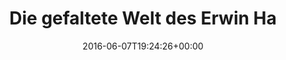 ---
retweeted: false
source: <a href="http://twitter.com/download/android" rel="nofollow">Twitter for Android</a>
entities:
  hashtags: []
  symbols: []
  user_mentions: []
  urls:
  - url: https://t.co/C0XhKfEDps
    expanded_url: http://www1.wdr.de/kultur/kunst/geheimes-museum-erwin-hapke-100~.html
    display_url: www1.wdr.de/kultur/kunst/g…
    indices:
    - '37'
    - '60'
display_text_range:
- '0'
- '60'
favorite_count: '1'
id_str: '740263166056247296'
truncated: false
retweet_count: '2'
id: '740263166056247296'
possibly_sensitive: false
created_at: Tue Jun 07 19:24:26 +0000 2016
favorited: false
full_text: Die gefaltete Welt des Erwin Hapke —
lang: de
quote_url: http://www1.wdr.de/kultur/kunst/geheimes-museum-erwin-hapke-100~.html
tags:
- pesos:twitter
date: '2016-06-07T19:24:26+00:00'
src: https://twitter.com/bascht/status/740263166056247296
original_url: https://twitter.com/bascht/status/740263166056247296
type: twitter_tweet
text: Die gefaltete Welt des Erwin Hapke —
title: Die gefaltete Welt des Erwin Ha

---